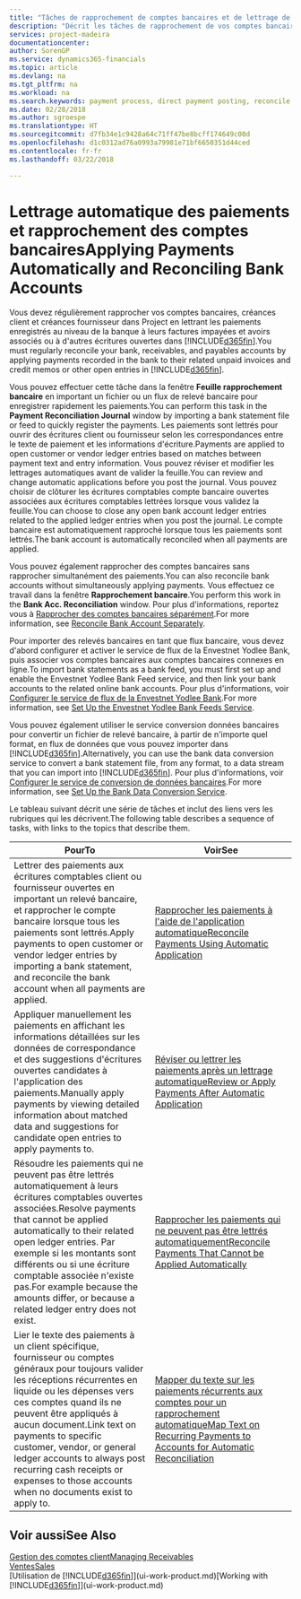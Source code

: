 ```yaml
---
title: "Tâches de rapprochement de comptes bancaires et de lettrage de paiements d'écritures connexes | Microsoft Docs"
description: "Décrit les tâches de rapprochement de vos comptes bancaires, client, et fournisseur, valider des règlements ou des frais, et lettrer des paiements automatiquement."
services: project-madeira
documentationcenter: 
author: SorenGP
ms.service: dynamics365-financials
ms.topic: article
ms.devlang: na
ms.tgt_pltfrm: na
ms.workload: na
ms.search.keywords: payment process, direct payment posting, reconcile payment, expenses, cash receipts
ms.date: 02/28/2018
ms.author: sgroespe
ms.translationtype: HT
ms.sourcegitcommit: d7fb34e1c9428a64c71ff47be8bcff174649c00d
ms.openlocfilehash: d1c0312ad76a0993a79981e71bf6650351d44ced
ms.contentlocale: fr-fr
ms.lasthandoff: 03/22/2018

---
```

# <a name="applying-payments-automatically-and-reconciling-bank-accounts"></a><span data-ttu-id="5bd63-103">Lettrage automatique des paiements et rapprochement des comptes bancaires</span><span class="sxs-lookup"><span data-stu-id="5bd63-103">Applying Payments Automatically and Reconciling Bank Accounts</span></span>
<span data-ttu-id="5bd63-104">Vous devez régulièrement rapprocher vos comptes bancaires, créances client et créances fournisseur dans Project en lettrant les paiements enregistrés au niveau de la banque à leurs factures impayées et avoirs associés ou à d'autres écritures ouvertes dans [!INCLUDE[d365fin](includes/d365fin_long_md.md)].</span><span class="sxs-lookup"><span data-stu-id="5bd63-104">You must regularly reconcile your bank, receivables, and payables accounts by applying payments recorded in the bank to their related unpaid invoices and credit memos or other open entries in [!INCLUDE[d365fin](includes/d365fin_long_md.md)].</span></span>  

<span data-ttu-id="5bd63-105">Vous pouvez effectuer cette tâche dans la fenêtre **Feuille rapprochement bancaire** en important un fichier ou un flux de relevé bancaire pour enregistrer rapidement les paiements.</span><span class="sxs-lookup"><span data-stu-id="5bd63-105">You can perform this task in the **Payment Reconciliation Journal** window by importing a bank statement file or feed to quickly register the payments.</span></span> <span data-ttu-id="5bd63-106">Les paiements sont lettrés pour ouvrir des écritures client ou fournisseur selon les correspondances entre le texte de paiement et les informations d'écriture.</span><span class="sxs-lookup"><span data-stu-id="5bd63-106">Payments are applied to open customer or vendor ledger entries based on matches between payment text and entry information.</span></span> <span data-ttu-id="5bd63-107">Vous pouvez réviser et modifier les lettrages automatiques avant de valider la feuille.</span><span class="sxs-lookup"><span data-stu-id="5bd63-107">You can review and change automatic applications before you post the journal.</span></span> <span data-ttu-id="5bd63-108">Vous pouvez choisir de clôturer les écritures comptables compte bancaire ouvertes associées aux écritures comptables lettrées lorsque vous validez la feuille.</span><span class="sxs-lookup"><span data-stu-id="5bd63-108">You can choose to close any open bank account ledger entries related to the applied ledger entries when you post the journal.</span></span> <span data-ttu-id="5bd63-109">Le compte bancaire est automatiquement rapproché lorsque tous les paiements sont lettrés.</span><span class="sxs-lookup"><span data-stu-id="5bd63-109">The bank account is automatically reconciled when all payments are applied.</span></span>

<span data-ttu-id="5bd63-110">Vous pouvez également rapprocher des comptes bancaires sans rapprocher simultanément des paiements.</span><span class="sxs-lookup"><span data-stu-id="5bd63-110">You can also reconcile bank accounts without simultaneously applying payments.</span></span> <span data-ttu-id="5bd63-111">Vous effectuez ce travail dans la fenêtre **Rapprochement bancaire**.</span><span class="sxs-lookup"><span data-stu-id="5bd63-111">You perform this work in the **Bank Acc. Reconciliation** window.</span></span> <span data-ttu-id="5bd63-112">Pour plus d'informations, reportez vous à [Rapprocher des comptes bancaires séparément](bank-how-reconcile-bank-accounts-separately.md).</span><span class="sxs-lookup"><span data-stu-id="5bd63-112">For more information, see [Reconcile Bank Account Separately](bank-how-reconcile-bank-accounts-separately.md).</span></span>   

<span data-ttu-id="5bd63-113">Pour importer des relevés bancaires en tant que flux bancaire, vous devez d'abord configurer et activer le service de flux de la Envestnet Yodlee Bank, puis associer vos comptes bancaires aux comptes bancaires connexes en ligne.</span><span class="sxs-lookup"><span data-stu-id="5bd63-113">To import bank statements as a bank feed, you must first set up and enable the Envestnet Yodlee Bank Feed service, and then link your bank accounts to the related online bank accounts.</span></span> <span data-ttu-id="5bd63-114">Pour plus d'informations, voir [Configurer le service de flux de la Envestnet Yodlee Bank](bank-how-setup-bank-statement-service.md).</span><span class="sxs-lookup"><span data-stu-id="5bd63-114">For more information, see [Set Up the Envestnet Yodlee Bank Feeds Service](bank-how-setup-bank-statement-service.md).</span></span>  

<span data-ttu-id="5bd63-115">Vous pouvez également utiliser le service conversion données bancaires pour convertir un fichier de relevé bancaire, à partir de n'importe quel format, en flux de données que vous pouvez importer dans [!INCLUDE[d365fin](includes/d365fin_long_md.md)].</span><span class="sxs-lookup"><span data-stu-id="5bd63-115">Alternatively, you can use the bank data conversion service to convert a bank statement file, from any format, to a data stream that you can import into [!INCLUDE[d365fin](includes/d365fin_long_md.md)].</span></span> <span data-ttu-id="5bd63-116">Pour plus d'informations, voir [Configurer le service de conversion de données bancaires](bank-how-setup-bank-data-conversion-service.md).</span><span class="sxs-lookup"><span data-stu-id="5bd63-116">For more information, see [Set Up the Bank Data Conversion Service](bank-how-setup-bank-data-conversion-service.md).</span></span>  

<span data-ttu-id="5bd63-117">Le tableau suivant décrit une série de tâches et inclut des liens vers les rubriques qui les décrivent.</span><span class="sxs-lookup"><span data-stu-id="5bd63-117">The following table describes a sequence of tasks, with links to the topics that describe them.</span></span>  

| <span data-ttu-id="5bd63-118">Pour</span><span class="sxs-lookup"><span data-stu-id="5bd63-118">To</span></span> | <span data-ttu-id="5bd63-119">Voir</span><span class="sxs-lookup"><span data-stu-id="5bd63-119">See</span></span> |
| --- | --- |
| <span data-ttu-id="5bd63-120">Lettrer des paiements aux écritures comptables client ou fournisseur ouvertes en important un relevé bancaire, et rapprocher le compte bancaire lorsque tous les paiements sont lettrés.</span><span class="sxs-lookup"><span data-stu-id="5bd63-120">Apply payments to open customer or vendor ledger entries by importing a bank statement, and reconcile the bank account when all payments are applied.</span></span> |[<span data-ttu-id="5bd63-121">Rapprocher les paiements à l'aide de l'application automatique</span><span class="sxs-lookup"><span data-stu-id="5bd63-121">Reconcile Payments Using Automatic Application</span></span>](receivables-how-reconcile-payments-auto-application.md) |
| <span data-ttu-id="5bd63-122">Appliquer manuellement les paiements en affichant les informations détaillées sur les données de correspondance et des suggestions d'écritures ouvertes candidates à l'application des paiements.</span><span class="sxs-lookup"><span data-stu-id="5bd63-122">Manually apply payments by viewing detailed information about matched data and suggestions for candidate open entries to apply payments to.</span></span> |[<span data-ttu-id="5bd63-123">Réviser ou lettrer les paiements après un lettrage automatique</span><span class="sxs-lookup"><span data-stu-id="5bd63-123">Review or Apply Payments After Automatic Application</span></span>](receivables-how-review-apply-payments-auto-application.md) |
| <span data-ttu-id="5bd63-124">Résoudre les paiements qui ne peuvent pas être lettrés automatiquement à leurs écritures comptables ouvertes associées.</span><span class="sxs-lookup"><span data-stu-id="5bd63-124">Resolve payments that cannot be applied automatically to their related open ledger entries.</span></span> <span data-ttu-id="5bd63-125">Par exemple si les montants sont différents ou si une écriture comptable associée n'existe pas.</span><span class="sxs-lookup"><span data-stu-id="5bd63-125">For example because the amounts differ, or because a related ledger entry does not exist.</span></span> |[<span data-ttu-id="5bd63-126">Rapprocher les paiements qui ne peuvent pas être lettrés automatiquement</span><span class="sxs-lookup"><span data-stu-id="5bd63-126">Reconcile Payments That Cannot be Applied Automatically</span></span>](receivables-how-reconcile-payments-cannot-apply-auto.md) |
| <span data-ttu-id="5bd63-127">Lier le texte des paiements à un client spécifique, fournisseur ou comptes généraux pour toujours valider les réceptions récurrentes en liquide ou les dépenses vers ces comptes quand ils ne peuvent être appliqués à aucun document.</span><span class="sxs-lookup"><span data-stu-id="5bd63-127">Link text on payments to specific customer, vendor, or general ledger accounts to always post recurring cash receipts or expenses to those accounts when no documents exist to apply to.</span></span> |[<span data-ttu-id="5bd63-128">Mapper du texte sur les paiements récurrents aux comptes pour un rapprochement automatique</span><span class="sxs-lookup"><span data-stu-id="5bd63-128">Map Text on Recurring Payments to Accounts for Automatic Reconciliation</span></span>](receivables-how-map-text-recurring-payments-accounts-auto-reconcilliation.md) |

## <a name="see-also"></a><span data-ttu-id="5bd63-129">Voir aussi</span><span class="sxs-lookup"><span data-stu-id="5bd63-129">See Also</span></span>
[<span data-ttu-id="5bd63-130">Gestion des comptes client</span><span class="sxs-lookup"><span data-stu-id="5bd63-130">Managing Receivables</span></span>](receivables-manage-receivables.md)  
[<span data-ttu-id="5bd63-131">Ventes</span><span class="sxs-lookup"><span data-stu-id="5bd63-131">Sales</span></span>](sales-manage-sales.md)  
<span data-ttu-id="5bd63-132">[Utilisation de [!INCLUDE[d365fin](includes/d365fin_md.md)]](ui-work-product.md)</span><span class="sxs-lookup"><span data-stu-id="5bd63-132">[Working with [!INCLUDE[d365fin](includes/d365fin_md.md)]](ui-work-product.md)</span></span>

